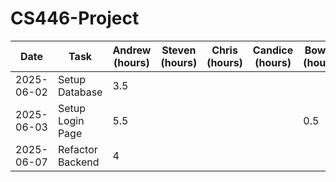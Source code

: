 # CS446-Project

| Date       | Task             | Andrew (hours) | Steven (hours) | Chris (hours) | Candice (hours) | Bowen (hours) | Ashwin (hours) |
|------------|------------------|----------------|----------------|--------------|-----------------|---------------|----------------|
| 2025-06-02 | Setup Database   | 3.5            |                |              |                 |               |                |
| 2025-06-03 | Setup Login Page | 5.5            |                |              |                 | 0.5           |                |
| 2025-06-07 | Refactor Backend | 4              |                |              |                 |               |                |


